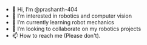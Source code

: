 - 👋 Hi, I’m @prashanth-404
- 👀 I’m interested in robotics and computer vision
- 🌱 I’m currently learning robot mechanics
- 💞️ I’m looking to collaborate on my robotics projects
- 📫 How to reach me (Please don't).

<!---
prashanth-404/prashanth-404 is a ✨ special ✨ repository because its `README.md` (this file) appears on your GitHub profile.
You can click the Preview link to take a look at your changes.
--->
